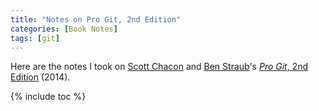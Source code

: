 ```yaml
---
title: "Notes on Pro Git, 2nd Edition"
categories: [Book Notes]
tags: [git]
---
```


Here are the notes I took on [Scott Chacon](http://scottchacon.com/about.html) and [Ben Straub](https://github.com/ben)'s [*Pro Git*, 2nd Edition](https://git-scm.com/book/en/v2) (2014).

{% include toc %}